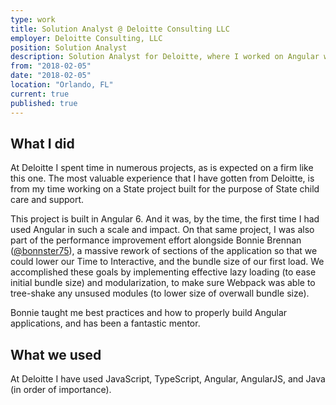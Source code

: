 ```yaml
---
type: work
title: Solution Analyst @ Deloitte Consulting LLC
employer: Deloitte Consulting, LLC
position: Solution Analyst
description: Solution Analyst for Deloitte, where I worked on Angular web applications.
from: "2018-02-05"
date: "2018-02-05"
location: "Orlando, FL"
current: true
published: true
---
```


## What I did

At Deloitte I spent time in numerous projects, as is expected on a firm like this one. The most valuable experience that I have gotten from Deloitte, is from my time working on a State project built for the purpose of State child care and support. 

This project is built in Angular 6. And it was, by the time, the first time I had used Angular in such a scale and impact. On that same project, I was also part of the performance improvement effort alongside Bonnie Brennan ([@bonnster75](https://twitter.com/bonnster75)), a massive rework of sections of the application so that we could lower our Time to Interactive, and the bundle size of our first load. We accomplished these goals by implementing effective lazy loading (to ease initial bundle size) and modularization, to make sure Webpack was able to tree-shake any unsused modules (to lower size of overwall bundle size). 

Bonnie taught me best practices and how to properly build Angular applications, and has been a fantastic mentor. 

## What we used

At Deloitte I have used JavaScript, TypeScript, Angular, AngularJS, and Java (in order of importance).